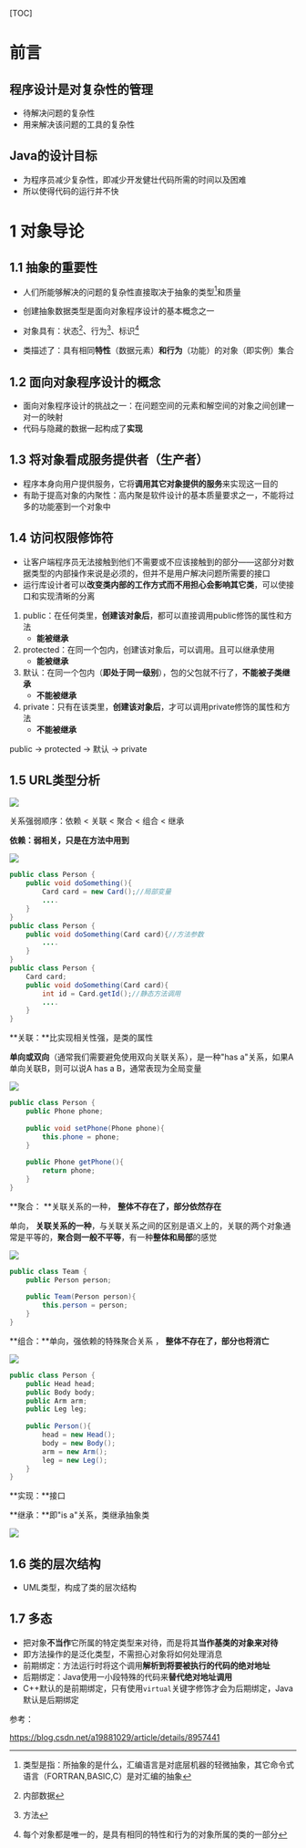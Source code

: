[TOC]

# 前言

## 程序设计是对复杂性的管理

* 待解决问题的复杂性
* 用来解决该问题的工具的复杂性

##  Java的设计目标

* 为程序员减少复杂性，即减少开发健壮代码所需的时间以及困难
* 所以使得代码的运行并不快



# 1 对象导论

## 1.1 抽象的重要性

* 人们所能够解决的问题的复杂性直接取决于抽象的类型[^1]和质量

* 创建抽象数据类型是面向对象程序设计的基本概念之一

*  对象具有：状态[^2]、行为[^3]、标识[^4]

*  类描述了：具有相同**特性**（数据元素）**和行为**（功能）的对象（即实例）集合

## 1.2 面向对象程序设计的概念

* 面向对象程序设计的挑战之一：在问题空间的元素和解空间的对象之间创建一对一的映射
* 代码与隐藏的数据一起构成了**实现**

## 1.3 将对象看成服务提供者（生产者）

* 程序本身向用户提供服务，它将**调用其它对象提供的服务**来实现这一目的
* 有助于提高对象的内聚性：高内聚是软件设计的基本质量要求之一，不能将过多的功能塞到一个对象中

## 1.4 访问权限修饰符

* 让客户端程序员无法接触到他们不需要或不应该接触到的部分——这部分对数据类型的内部操作来说是必须的，但并不是用户解决问题所需要的接口
* 运行库设计者可以**改变类内部的工作方式而不用担心会影响其它类**，可以使接口和实现清晰的分离

1. public：在任何类里，**创建该对象后**，都可以直接调用public修饰的属性和方法
   * **能被继承**
2. protected：在同一个包内，创建该对象后，可以调用。且可以继承使用
   * **能被继承**
3. 默认：在同一个包内（**即处于同一级别**），包的父包就不行了，**不能被子类继承**
   * **不能被继承**
4. private：只有在该类里，**创建该对象后**，才可以调用private修饰的属性和方法
   * **不能被继承**

public -> protected -> 默认 -> private

## 1.5 URL类型分析

![](./cite/五种UML类型图.png)

关系强弱顺序：依赖 < 关联 < 聚合 < 组合 < 继承

**依赖：**弱相关，只是**在方法中用到**

![](./img/依赖.png)

```java
public class Person {
	public void doSomething(){
		Card card = new Card();//局部变量
		....
	}
}
public class Person {
	public void doSomething(Card card){//方法参数
		....
	}
}
public class Person {
    Card card;
	public void doSomething(Card card){
		int id = Card.getId();//静态方法调用
		....
	}
}
```

**关联：**比实现相关性强，是类的属性

**单向或双向**（通常我们需要避免使用双向关联关系），是一种"has a"关系，如果A单向关联B，则可以说A has a B，通常表现为全局变量 

![](./img/关联.png)

```java
public class Person {
	public Phone phone;
	
	public void setPhone(Phone phone){		
		this.phone = phone;
	}
	
	public Phone getPhone(){		
		return phone;
	}
}
```

**聚合： **关联关系的一种， **整体不存在了，部分依然存在** 

单向， **关联关系的一种**，与关联关系之间的区别是语义上的，关联的两个对象通常是平等的，**聚合则一般不平等**，有一种**整体和局部**的感觉 

![](./img/聚合.png)

```java
public class Team {
	public Person person;
	
	public Team(Person person){
		this.person = person;
	}
}
```



**组合：**单向，强依赖的特殊聚合关系 ， **整体不存在了，部分也将消亡** 

![](./img/组合.png)

```java
public class Person {
	public Head head;
	public Body body;
	public Arm arm;
	public Leg leg;
	
	public Person(){
		head = new Head();
		body = new Body();
		arm = new Arm();
		leg = new Leg();
	}
}
```

**实现：**接口

**继承：**即"is a"关系，类继承抽象类 

![](./img/继承)

## 1.6 类的层次结构

* UML类型，构成了类的层次结构

## 1.7 多态

* 把对象**不当作**它所属的特定类型来对待，而是将其**当作基类的对象来对待**
* 即方法操作的是泛化类型，不需担心对象将如何处理消息
* 前期绑定：方法运行时将这个调用**解析到将要被执行的代码的绝对地址**
* 后期绑定：Java使用一小段特殊的代码来**替代绝对地址调用**
* C++默认的是前期绑定，只有使用`virtual`关键字修饰才会为后期绑定，Java 默认是后期绑定







参考：

https://blog.csdn.net/a19881029/article/details/8957441























[^1]: 类型是指：所抽象的是什么，汇编语言是对底层机器的轻微抽象，其它命令式语言（FORTRAN,BASIC,C）是对汇编的抽象
[^2]: 内部数据
[^3]: 方法
[^4]: 每个对象都是唯一的，是具有相同的特性和行为的对象所属的类的一部分